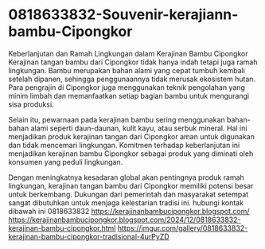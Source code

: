 # 0818633832-Souvenir-kerajiann-bambu-Cipongkor
Keberlanjutan dan Ramah Lingkungan dalam Kerajinan Bambu Cipongkor
Kerajinan tangan bambu dari Cipongkor tidak hanya indah tetapi juga ramah lingkungan. Bambu merupakan bahan alami yang cepat tumbuh kembali setelah dipanen, sehingga penggunaannya tidak merusak ekosistem hutan. Para pengrajin di Cipongkor juga menggunakan teknik pengolahan yang minim limbah dan memanfaatkan setiap bagian bambu untuk mengurangi sisa produksi.

Selain itu, pewarnaan pada kerajinan bambu sering menggunakan bahan-bahan alami seperti daun-daunan, kulit kayu, atau serbuk mineral. Hal ini menjadikan produk kerajinan tangan dari Cipongkor aman untuk digunakan dan tidak mencemari lingkungan. Komitmen terhadap keberlanjutan ini menjadikan kerajinan bambu Cipongkor sebagai produk yang diminati oleh konsumen yang peduli lingkungan.

Dengan meningkatnya kesadaran global akan pentingnya produk ramah lingkungan, kerajinan tangan bambu dari Cipongkor memiliki potensi besar untuk berkembang. Dukungan dari pemerintah dan masyarakat setempat sangat dibutuhkan untuk menjaga kelestarian tradisi ini.
hubungi kontak dibawah ini
0818633832
https://kerajinanbambucipongkor.blogspot.com/
https://kerajinanbambucipongkor.blogspot.com/2024/12/0818633832-kerajinan-bambu-cipongkor.html
https://imgur.com/gallery/0818633832-kerajinan-bambu-cipongkor-tradisional-4urPyZD
